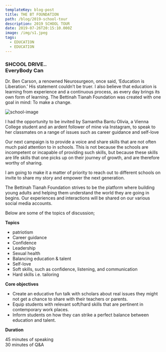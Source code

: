 ```yaml
---
templateKey: blog-post
title: THE BT FOUNDATION
path: /blog/2019-school-tour
description: 2019 SCHOOL TOUR
date: 2019-07-26T20:15:10.000Z
image: /img/s1.jpeg
tags:
  - EDUCATION
  - EDUCATION
---
```

<h3>SHCOOL DRIVE..<br>EveryBody Can<br></h3>

Dr. Ben Carson, a renowned Neurosurgeon, once said, ‘Education is Liberation.’ His statement couldn’t be truer. I also believe that education is learning from experience and a continuous process, as every day brings its own form of learning. The Bettinah Tianah Foundation was created with one goal in mind: To make a change.

![school-image](/img/s2.jpeg)

<p>
I had the opportunity to be invited by Samantha Bantu Olivia, a Vienna College student and an ardent follower of mine via Instagram, to speak to her classmates on a range of issues such as career guidance and self-love
</p>
<p>
Our next campaign is to provide a voice and share skills that are not often much paid attention to in schools. This is not because the schools are incompetent or incapable of providing such skills, but because these skills are life skills that one picks up on their journey of growth, and are therefore worthy of sharing.

I am going to make it a matter of priority to reach out to different schools on invite to share my story and empower the next generation. 
</p>
<p>
The Bettinah Tianah Foundation strives to be the platform where building young adults and helping them understand the world they are going in begins. Our experiences and interactions will be shared on our various social media accounts.
</p>
</p>
   Below are some of the topics of discussion;
</p>
<p>
    <strong>Topics</strong>
</p>
<ul>
    <li>patriotism</li>
    <li>Career guidance</li>
    <li>Confidence</li>
    <li>Leadership</li>
    <li>Sexual health</li>
    <li>Balancing education & talent</li>
    <li>Self-love</li>
    <li>Soft skills, such as confidence, listening, and communication</li>
    <li>Hard skills i.e. tailoring</li>
</ul>
<p>
    <strong>Core objectives</strong>
</p>
<ul>
    <li>
    Create an educative fun talk with scholars about real issues they might not get a chance to share with their teachers or parents.
    </li>
  <li>
  Equip students with relevant soft/hard skills that are pertinent in contemporary work places.
  </li>
  <li>
    Inform students on how they can strike a perfect balance between education and talent.
  </li>
</ul>

<p>
    <strong>Duration</strong>
</p>
<p style="text-align:left">
    45 minutes of speaking
    <br>
    30 minutes of Q&A
</p>
<p>
    <br>
</p>
